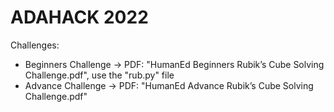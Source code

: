# ADAHACK 2022

Challenges:
  - Beginners Challenge -> PDF: "HumanEd Beginners Rubik’s Cube Solving Challenge.pdf", use the "rub.py" file 
  - Advance Challenge -> PDF: "HumanEd Advance Rubik’s Cube Solving Challenge.pdf"
